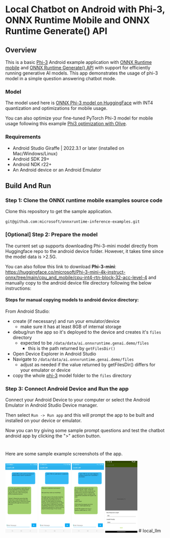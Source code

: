 # Local Chatbot on Android with Phi-3, ONNX Runtime Mobile and ONNX Runtime Generate() API

## Overview

This is a basic [Phi-3](https://huggingface.co/microsoft/Phi-3-mini-4k-instruct) Android example application with [ONNX Runtime mobile](https://onnxruntime.ai/docs/tutorials/mobile/) and [ONNX Runtime Generate() API](https://github.com/microsoft/onnxruntime-genai) with support for efficiently running generative AI models. This app demonstrates the usage of phi-3 model in a simple question answering chatbot mode.

### Model
The model used here is [ONNX Phi-3 model on HuggingFace](https://huggingface.co/microsoft/Phi-3-mini-4k-instruct-onnx/tree/main/cpu_and_mobile/cpu-int4-rtn-block-32-acc-level-4) with INT4 quantization and optimizations for mobile usage.

You can also optimize your fine-tuned PyTorch Phi-3 model for mobile usage following this example [Phi3 optimization with Olive](https://github.com/microsoft/Olive/tree/main/examples/phi3). 

### Requirements
- Android Studio Giraffe | 2022.3.1 or later (installed on Mac/Windows/Linux)
- Android SDK 29+
- Android NDK r22+
- An Android device or an Android Emulator

## Build And Run

### Step 1: Clone the ONNX runtime mobile examples source code

Clone this repository to get the sample application. 

`git@github.com:microsoft/onnxruntime-inference-examples.git`

### [Optional] Step 2: Prepare the model

The current set up supports downloading Phi-3-mini model directly from Huggingface repo to the android device folder. However, it takes time since the model data is >2.5G.

You can also follow this link to download **Phi-3-mini**: https://huggingface.co/microsoft/Phi-3-mini-4k-instruct-onnx/tree/main/cpu_and_mobile/cpu-int4-rtn-block-32-acc-level-4
and manually copy to the android device file directory following the below instructions:

#### Steps for manual copying models to android device directory:
From Android Studio:
  - create (if necessary) and run your emulator/device
    - make sure it has at least 8GB of internal storage
  - debug/run the app so it's deployed to the device and creates it's `files` directory
    - expected to be `/data/data/ai.onnxruntime.genai.demo/files`
      - this is the path returned by `getFilesDir()`
  - Open Device Explorer in Android Studio
  - Navigate to `/data/data/ai.onnxruntime.genai.demo/files`
    - adjust as needed if the value returned by getFilesDir() differs for your emulator or device
  - copy the whole [phi-3](https://huggingface.co/microsoft/Phi-3-mini-4k-instruct-onnx/tree/main/cpu_and_mobile/cpu-int4-rtn-block-32-acc-level-4) model folder to the `files` directory

### Step 3: Connect Android Device and Run the app
  Connect your Android Device to your computer or select the Android Emulator in Android Studio Device manager.

  Then select `Run -> Run app` and this will prompt the app to be built and installed on your device or emulator.

  Now you can try giving some sample prompt questions and test the chatbot android app by clicking the ">" action button.

#
Here are some sample example screenshots of the app.

<img width=20% src="images/Local_LLM_1.jpg" alt="App Screenshot 1" />

<img width=20% src="images/Local_LLM_2.jpg" alt="App Screenshot 2" />

<img width=20% src="images/Local_LLM_3.jpg" alt="App Screenshot 3" />

<img width=20% src="images/Local_LLM_4.png" alt="App Screenshot 3" />
# local_llm
